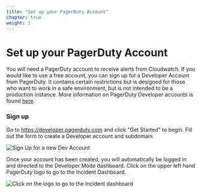 ```yaml
---
title: "Set up your PagerDuty Account"
chapter: true
weight: 1
---
```


# Set up your PagerDuty Account

You will need a PagerDuty account to receive alerts from Cloudwatch. If you would like to use a free account, you can sign up for a Developer Account from PagerDuty. It contains certain restrictions but is designed for those who want to work in a safe environment, but is not intended to be a production instance. More information on PagerDuty Developer accounts is found [here](https://developer.pagerduty.com/docs/app-integration-development/developer-account/).

### Sign up

Go to https://developer.pagerduty.com and click "Get Started" to begin. Fill out the form to create a Developer account and subdomain. 

![Sign Up for a new Dev Account](/images/dev_signup.png)

Once your account has been created, you will automatically be logged in and directed to the Developer Mode dashboard. Click on the upper left hand PagerDuty logo to go to the Incident Dashboard.

![Click on the logo to go to the Incident dashboard](/images/dev_logo.png)

